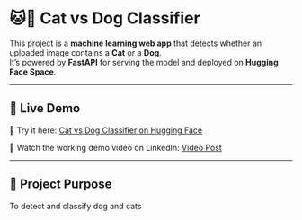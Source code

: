 # 🐱🐶 Cat vs Dog Classifier

This project is a **machine learning web app** that detects whether an uploaded image contains a **Cat** or a **Dog**.  
It’s powered by **FastAPI** for serving the model and deployed on **Hugging Face Space**.

---

## 🚀 Live Demo

🔗 Try it here: [Cat vs Dog Classifier on Hugging Face](https://lnkd.in/gbakfXM4)  

🎥 Watch the working demo video on LinkedIn: [Video Post](https://www.linkedin.com/posts/hoshimov_hello-everyone-i-am-excited-to-share-my-activity-7216437007995084801-ZLk-?utm_source=share&utm_medium=member_desktop&rcm=ACoAADRRZmEBpj2CrLXdfNr_PIRZSAYMgVpvZxg)

---

## 📂 Project Purpose

To detect and classify dog and cats

